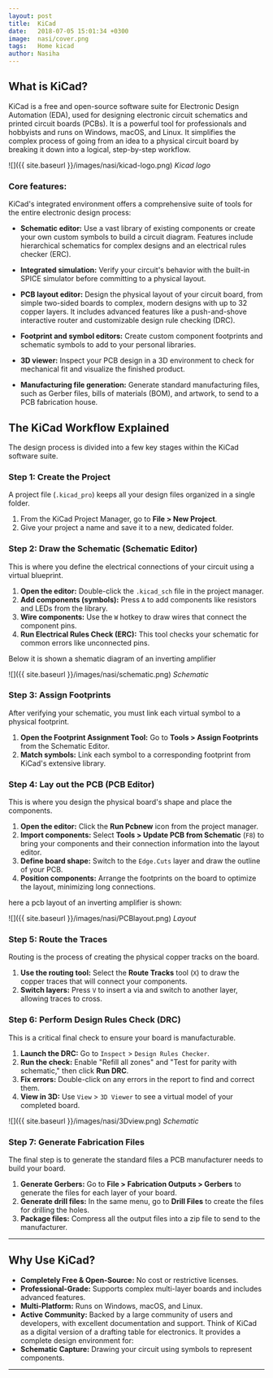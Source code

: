 ```yaml
---
layout: post
title:  KiCad
date:   2018-07-05 15:01:34 +0300
image:  nasi/cover.png
tags:   Home kicad
author: Nasiha
---
```

##  What is KiCad?
KiCad is a free and open-source software suite for Electronic Design Automation (EDA), used for designing electronic circuit schematics and printed circuit boards (PCBs). It is a powerful tool for professionals and hobbyists and runs on Windows, macOS, and Linux. It simplifies the complex process of going from an idea to a physical circuit board by breaking it down into a logical, step-by-step workflow.

![]({{ site.baseurl }}/images/nasi/kicad-logo.png)
*Kicad logo*

### Core features:
KiCad's integrated environment offers a comprehensive suite of tools for the entire electronic design process:
* **Schematic editor:** Use a vast library of existing components or create your own custom symbols to build a circuit diagram. Features include hierarchical schematics for complex designs and an electrical rules checker (ERC).
  
* **Integrated simulation:** Verify your circuit's behavior with the built-in SPICE simulator before committing to a physical layout.
  
* **PCB layout editor:** Design the physical layout of your circuit board, from simple two-sided boards to complex, modern designs with up to 32 copper layers. It includes advanced features like a push-and-shove interactive router and customizable design rule checking (DRC).
  
* **Footprint and symbol editors:** Create custom component footprints and schematic symbols to add to your personal libraries.
  
* **3D viewer:** Inspect your PCB design in a 3D environment to check for mechanical fit and visualize the finished product.
  
* **Manufacturing file generation:** Generate standard manufacturing files, such as Gerber files, bills of materials (BOM), and artwork, to send to a PCB fabrication house.


## The KiCad Workflow Explained

The design process is divided into a few key stages within the KiCad software suite.

### Step 1: Create the Project

A project file (`.kicad_pro`) keeps all your design files organized in a single folder.

1.  From the KiCad Project Manager, go to **File > New Project**.
2.  Give your project a name and save it to a new, dedicated folder.

### Step 2: Draw the Schematic (Schematic Editor)

This is where you define the electrical connections of your circuit using a virtual blueprint.

1.  **Open the editor:** Double-click the `.kicad_sch` file in the project manager.
2.  **Add components (symbols):** Press `A` to add components like resistors and LEDs from the library.
3.  **Wire components:** Use the `W` hotkey to draw wires that connect the component pins.
4.  **Run Electrical Rules Check (ERC):** This tool checks your schematic for common errors like unconnected pins.

Below it is shown a shematic diagram of an inverting amplifier
    
![]({{ site.baseurl }}/images/nasi/schematic.png)
*Schematic*

### Step 3: Assign Footprints

After verifying your schematic, you must link each virtual symbol to a physical footprint.

1.  **Open the Footprint Assignment Tool:** Go to **Tools > Assign Footprints** from the Schematic Editor.
2.  **Match symbols:** Link each symbol to a corresponding footprint from KiCad's extensive library.

### Step 4: Lay out the PCB (PCB Editor)

This is where you design the physical board's shape and place the components.

1.  **Open the editor:** Click the **Run Pcbnew** icon from the project manager.
2.  **Import components:** Select **Tools > Update PCB from Schematic** (`F8`) to bring your components and their connection information into the layout editor.
3.  **Define board shape:** Switch to the `Edge.Cuts` layer and draw the outline of your PCB.
4.  **Position components:** Arrange the footprints on the board to optimize the layout, minimizing long connections.

here a pcb layout of  an inverting amplifier is shown:

![]({{ site.baseurl }}/images/nasi/PCBlayout.png)
*Layout*

### Step 5: Route the Traces

Routing is the process of creating the physical copper tracks on the board.

1.  **Use the routing tool:** Select the **Route Tracks** tool (`X`) to draw the copper traces that will connect your components.
2.  **Switch layers:** Press `V` to insert a via and switch to another layer, allowing traces to cross.

### Step 6: Perform Design Rules Check (DRC)

This is a critical final check to ensure your board is manufacturable.

1.  **Launch the DRC:** Go to `Inspect` > `Design Rules Checker`.
2.  **Run the check:** Enable "Refill all zones" and "Test for parity with schematic," then click **Run DRC**.
3.  **Fix errors:** Double-click on any errors in the report to find and correct them.
4.  **View in 3D:** Use `View` > `3D Viewer` to see a virtual model of your completed board.

![]({{ site.baseurl }}/images/nasi/3Dview.png)
*Schematic*

### Step 7: Generate Fabrication Files

The final step is to generate the standard files a PCB manufacturer needs to build your board.

1.  **Generate Gerbers:** Go to **File > Fabrication Outputs > Gerbers** to generate the files for each layer of your board.
2.  **Generate drill files:** In the same menu, go to **Drill Files** to create the files for drilling the holes.
3.  **Package files:** Compress all the output files into a zip file to send to the manufacturer.

---

## Why Use KiCad?

*   **Completely Free & Open-Source:** No cost or restrictive licenses.
*   **Professional-Grade:** Supports complex multi-layer boards and includes advanced features.
*   **Multi-Platform:** Runs on Windows, macOS, and Linux.
*   **Active Community:** Backed by a large community of users and developers, with excellent documentation and support.
Think of KiCad as a digital version of a drafting table for electronics. It provides a complete design environment for:
*   **Schematic Capture:** Drawing your circuit using symbols to represent components.

---


